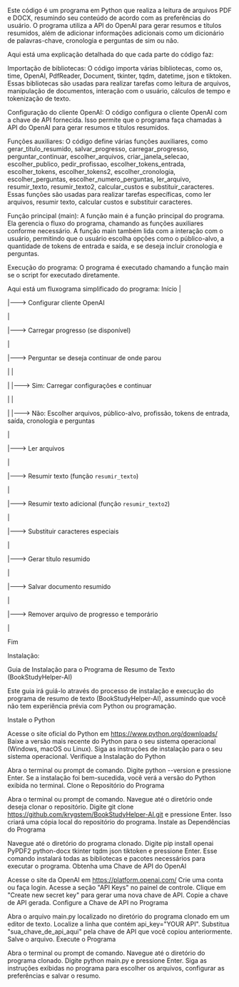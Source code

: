 Este código é um programa em Python que realiza a leitura de arquivos PDF e DOCX, resumindo seu conteúdo de acordo com as preferências do usuário. O programa utiliza a API do OpenAI para gerar resumos e títulos resumidos, além de adicionar informações adicionais como um dicionário de palavras-chave, cronologia e perguntas de sim ou não.

Aqui está uma explicação detalhada do que cada parte do código faz:

Importação de bibliotecas: O código importa várias bibliotecas, como os, time, OpenAI, PdfReader, Document, tkinter, tqdm, datetime, json e tiktoken. Essas bibliotecas são usadas para realizar tarefas como leitura de arquivos, manipulação de documentos, interação com o usuário, cálculos de tempo e tokenização de texto.

Configuração do cliente OpenAI: O código configura o cliente OpenAI com a chave de API fornecida. Isso permite que o programa faça chamadas à API do OpenAI para gerar resumos e títulos resumidos.

Funções auxiliares: O código define várias funções auxiliares, como gerar_titulo_resumido, salvar_progresso, carregar_progresso, perguntar_continuar, escolher_arquivos, criar_janela_selecao, escolher_publico, pedir_profissao, escolher_tokens_entrada, escolher_tokens, escolher_tokens2, escolher_cronologia, escolher_perguntas, escolher_numero_perguntas, ler_arquivo, resumir_texto, resumir_texto2, calcular_custos e substituir_caracteres. Essas funções são usadas para realizar tarefas específicas, como ler arquivos, resumir texto, calcular custos e substituir caracteres.

Função principal (main): A função main é a função principal do programa. Ela gerencia o fluxo do programa, chamando as funções auxiliares conforme necessário. A função main também lida com a interação com o usuário, permitindo que o usuário escolha opções como o público-alvo, a quantidade de tokens de entrada e saída, e se deseja incluir cronologia e perguntas.

Execução do programa: O programa é executado chamando a função main se o script for executado diretamente.

Aqui está um fluxograma simplificado do programa:
Início
  |
  
  |---> Configurar cliente OpenAI
  
  |
  
  |---> Carregar progresso (se disponível)
  
  |
  
  |---> Perguntar se deseja continuar de onde parou
  
  |       |
  
  |       |---> Sim: Carregar configurações e continuar
  
  |       |
  
  |       |---> Não: Escolher arquivos, público-alvo, profissão, tokens de entrada, saída, cronologia e perguntas
  
  |
  
  |---> Ler arquivos
  
  |
  
  |---> Resumir texto (função `resumir_texto`)
  
  
  |
  
  |---> Resumir texto adicional (função `resumir_texto2`)
  
  |
  
  |---> Substituir caracteres especiais
  
  |
  
  |---> Gerar título resumido
  
  |
  
  |---> Salvar documento resumido
  
  |
  
  
  |---> Remover arquivo de progresso e temporário
  
  |

  
Fim

Instalação: 

Guia de Instalação para o Programa de Resumo de Texto (BookStudyHelper-AI)

Este guia irá guiá-lo através do processo de instalação e execução do programa de resumo de texto (BookStudyHelper-AI), assumindo que você não tem experiência prévia com Python ou programação.

Instale o Python

Acesse o site oficial do Python em https://www.python.org/downloads/
Baixe a versão mais recente do Python para o seu sistema operacional (Windows, macOS ou Linux).
Siga as instruções de instalação para o seu sistema operacional.
Verifique a Instalação do Python

Abra o terminal ou prompt de comando.
Digite python --version e pressione Enter.
Se a instalação foi bem-sucedida, você verá a versão do Python exibida no terminal.
Clone o Repositório do Programa

Abra o terminal ou prompt de comando.
Navegue até o diretório onde deseja clonar o repositório.
Digite git clone https://github.com/krygstem/BookStudyHelper-AI.git e pressione Enter.
Isso criará uma cópia local do repositório do programa.
Instale as Dependências do Programa

Navegue até o diretório do programa clonado.
Digite pip install openai PyPDF2 python-docx tkinter tqdm json tiktoken e pressione Enter.
Esse comando instalará todas as bibliotecas e pacotes necessários para executar o programa.
Obtenha uma Chave de API do OpenAI

Acesse o site da OpenAI em https://platform.openai.com/
Crie uma conta ou faça login.
Acesse a seção "API Keys" no painel de controle.
Clique em "Create new secret key" para gerar uma nova chave de API.
Copie a chave de API gerada.
Configure a Chave de API no Programa

Abra o arquivo main.py localizado no diretório do programa clonado em um editor de texto.
Localize a linha que contém api_key="YOUR API".
Substitua "sua_chave_de_api_aqui" pela chave de API que você copiou anteriormente.
Salve o arquivo.
Execute o Programa

Abra o terminal ou prompt de comando.
Navegue até o diretório do programa clonado.
Digite python main.py e pressione Enter.
Siga as instruções exibidas no programa para escolher os arquivos, configurar as preferências e salvar o resumo.


